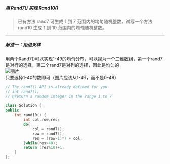 ##### 用 Rand7() 实现 Rand10()
> 已有方法 rand7 可生成 1 到 7 范围内的均匀随机整数，试写一个方法 rand10 生成 1 到 10 范围内的均匀随机整数。  

***
##### 解法一：拒绝采样
用两个Rand7()可以实现1-49的均匀分布，可以视为一个二维数组，第一个rand7是对行的选择，第二个rand7是对列的选择，因此是均匀的  
![图片](https://pic.leetcode-cn.com/1601037282-xNMbUe-image.png)  
只要选择1-40的数即可（图片应该从1-49，而不是0-48）
```c++
// The rand7() API is already defined for you.
// int rand7();
// @return a random integer in the range 1 to 7

class Solution {
public:
    int rand10() {
        int col,row,res;
        do{
            col = rand7();
            row = rand7();
            res = (row-1)*7 + col;
        }while(res>40);
        return (res%10)+1;
    }
};
```
